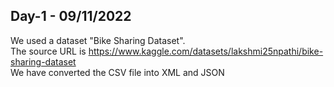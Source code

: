 ## Day-1 - 09/11/2022
We used a dataset "Bike Sharing Dataset".<br>
The source URL is https://www.kaggle.com/datasets/lakshmi25npathi/bike-sharing-dataset<br>
We have converted the CSV file into XML and JSON
